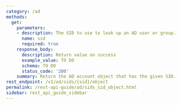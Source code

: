```yaml
---
category: /ad
methods:
  get:
    parameters:
    - description: The SID to use to look up an AD user or group.
      name: sid
      required: true
    response_body:
      description: Return value on success
      example_value: TO DO
      schema: TO DO
      status_code: '200'
    summary: Return the AD account object that has the given SID.
rest_endpoint: /v1/ad/sids/{sid}/object
permalink: /rest-api-guide/ad/sids_sid_object.html
sidebar: rest_api_guide_sidebar
---
```

